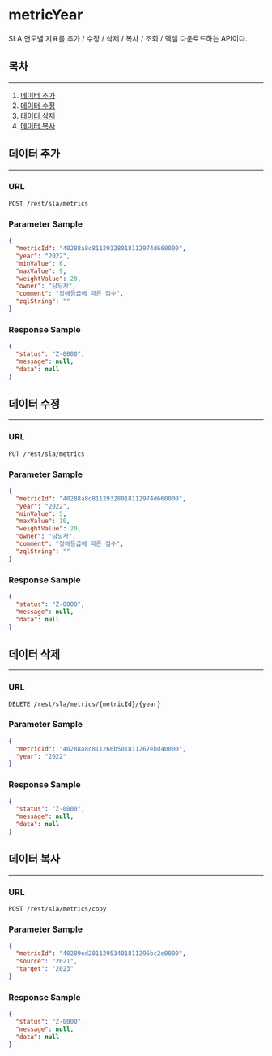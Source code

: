 # metricYear

SLA 연도별 지표를 추가 / 수정 / 삭제 / 복사 / 조회 / 엑셀 다운로드하는 API이다.

## 목차

---

1. [데이터 추가](#데이터-추가)
2. [데이터 수정](#데이터-수정)
3. [데이터 삭제](#데이터-삭제)
4. [데이터 복사](#데이터-복사)

## 데이터 추가

---

### URL

```
POST /rest/sla/metrics
```

### Parameter Sample

```json
{
  "metricId": "40288a8c81129328018112974d660000",
  "year": "2022",
  "minValue": 6,
  "maxValue": 9,
  "weightValue": 20,
  "owner": "담당자",
  "comment": "장애등급에 따른 점수",
  "zqlString": ""
}
```

### Response Sample

```json
{
  "status": "Z-0000",
  "message": null,
  "data": null
}
```

## 데이터 수정

---

### URL

```
PUT /rest/sla/metrics
```

### Parameter Sample

```json
{
  "metricId": "40288a8c81129328018112974d660000",
  "year": "2022",
  "minValue": 5,
  "maxValue": 10,
  "weightValue": 20,
  "owner": "담당자",
  "comment": "장애등급에 따른 점수",
  "zqlString": ""
}
```

### Response Sample

```json
{
  "status": "Z-0000",
  "message": null,
  "data": null
}
```

## 데이터 삭제

---

### URL

```
DELETE /rest/sla/metrics/{metricId}/{year}
```

### Parameter Sample

```json
{
  "metricId": "40288a8c811266b501811267ebd40000",
  "year": "2022"
}
```

### Response Sample

```json
{
  "status": "Z-0000",
  "message": null,
  "data": null
}
```

## 데이터 복사

---

### URL

```
POST /rest/sla/metrics/copy
```

### Parameter Sample

```json
{
  "metricId": "40289ed28112953401811296bc2e0000",
  "source": "2021",
  "target": "2023"
}
```

### Response Sample

```json
{
  "status": "Z-0000",
  "message": null,
  "data": null
}
```
